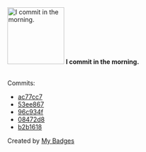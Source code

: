 <img src="https://github.com/my-badges/my-badges/blob/master/src/all-badges/time-of-commit/morning-commits.png?raw=true" alt="I commit in the morning." title="I commit in the morning." width="128">
<strong>I commit in the morning.</strong>
<br><br>

Commits:

- <a href="https://github.com/prometheus1987/OSScripts/commit/ac77cc7f75a583146009b039ed9243d96b44fba3">ac77cc7</a>
- <a href="https://github.com/prometheus1987/prometheus1987/commit/53ee867463f448abeab4f22b15c445f267894346">53ee867</a>
- <a href="https://github.com/prometheus1987/prometheus1987/commit/96c934fc0ef203c7aea5d941059d9eb04877a8ef">96c934f</a>
- <a href="https://github.com/prometheus1987/prometheus1987/commit/08472d8144dbfe6429ba63778202370f3497d9d3">08472d8</a>
- <a href="https://github.com/prometheus1987/prometheus1987/commit/b2b161822c3d22df741abafc1455775faa47d272">b2b1618</a>


Created by <a href="https://github.com/my-badges/my-badges">My Badges</a>